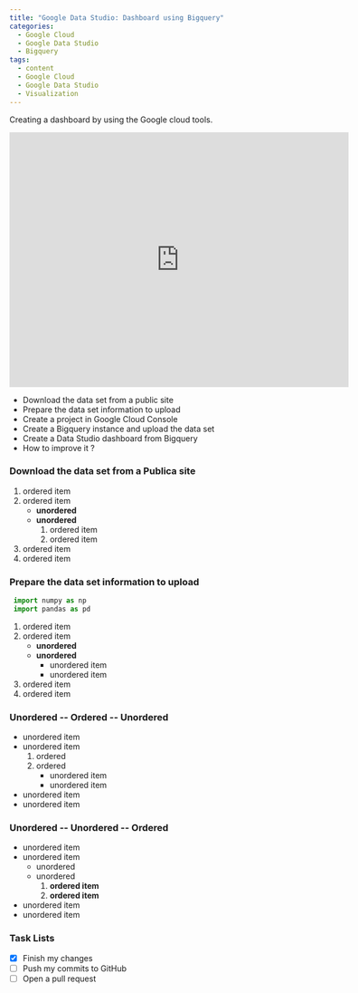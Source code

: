 ```yaml
---
title: "Google Data Studio: Dashboard using Bigquery"
categories:
  - Google Cloud
  - Google Data Studio
  - Bigquery
tags:
  - content
  - Google Cloud
  - Google Data Studio
  - Visualization
---
```


Creating a dashboard by using the Google cloud tools. 

<iframe width="600" height="450" src="https://datastudio.google.com/embed/reporting/4ad871f3-660e-490c-8f37-d49ac6a71a73/page/dyTDB" frameborder="0" style="border:0" allowfullscreen></iframe>

* Download the data set from a public site
* Prepare the data set information to upload
* Create a project in Google Cloud Console
* Create a Bigquery instance and upload the data set
* Create a Data Studio dashboard from Bigquery
* How to improve it ? 

### Download the data set from a Publica site 

1. ordered item
2. ordered item 
   * **unordered**
   * **unordered** 
     1. ordered item
     2. ordered item
3. ordered item
4. ordered item

### Prepare the data set information to upload
```python
 import numpy as np 
 import pandas as pd
```
1. ordered item
2. ordered item 
   * **unordered**
   * **unordered** 
     * unordered item
     * unordered item
3. ordered item
4. ordered item

### Unordered -- Ordered -- Unordered

* unordered item
* unordered item 
  1. ordered
  2. ordered 
     * unordered item
     * unordered item
* unordered item
* unordered item

### Unordered -- Unordered -- Ordered

* unordered item
* unordered item 
  * unordered
  * unordered 
    1. **ordered item**
    2. **ordered item**
* unordered item
* unordered item

### Task Lists

- [x] Finish my changes
- [ ] Push my commits to GitHub
- [ ] Open a pull request